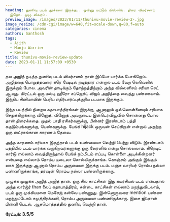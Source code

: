 ```yaml
---
heading: துணிவு படம் தூக்கலா இருக்கு.. ஒன்னு மட்டும் மிஸ்ஸிங். திரை விமர்சனம்
  இதோ. முழு விவரம்.
preview_image: /images/2023/01/11/thunivu-movie-review-2-.jpg
image_resize: /cdn-cgi/image/w=640,fit=scale-down,q=80,f=auto
categories: cinema
authors: Santhosh
tags:
  - Ajith
  - Manju Warrier
  - Review
title: thunivu-movie-review-update
date: 2023-01-11 11:57:09 +0530
---
```



தல அஜித் நடித்த துணிவு படம் விமர்சனம் தான் இப்போ பார்க்க போகிறோம். அஜித்தை பொறுத்தவரை க்ரெ ஷேடில் நடித்தார் என்றால் படம் வேற லெவெலில் இருக்கும் போல. அவரின் தாடிக்கும் தோற்றத்திற்கும் அந்த வில்லனிசம் சரியா செட் ஆவுது. மிரட்டல் ஒரு மல்டி ஹீரோ சப்ஜெக்ட் விஜய் அஜித்தை வைத்து பண்ணலாம். இந்திய சினிமாவின் பெரிய எதிர்பார்ப்புக்குரிய படமாக இருக்கும்.

இந்த படத்தில் நிறைய கதாபாத்திரங்கள் இருக்கு, ஆனாலும் ஒவ்வொன்னையும் சரியாக செதுக்கிருக்காரு வினோத். வினோத் அவருடைய இன்டெர்வியூவில் சொன்னது போல தான் திரைக்கதை. முதல் பாதி ரசிகர்களுக்கு, பின்னர் இரண்டாம் பத்தி ககுடும்பங்களுக்கு, பெண்களுக்கு. பேங்க் hijack ஒருவன் செய்கிறான் என்றால் அதற்கு ஒரு ஸ்ட்ராங்கான காரணம் தேவை.

அந்த காரணம் சரியாக இருந்தால் படம் உண்மையா வெற்றி பெற்று விடும். இரண்டாம் பத்தியில் படம் பார்க்க வருகிறவர்களுக்கு ஒரு லேர்னிங் என்று சொல்லலாம். கிரெடிட் கார்டு எல்லாம் வைத்திருந்தால் பேங்க் நம்மிடம் எப்படி கொள்ளை அடிக்கின்றனர் என்பதை எல்லாம் ரொம்ப டீடைலா சொல்லிருக்காங்க. கொஞ்சம் அங்கும் இங்கும் லாக் இருக்குது ஆனால் ரொம்ப அருமையா இருக்கு படம். மஞ்சு வாரியர் ரொம்ப நல்லா பண்ணிருக்காங்க, தர்ஷன் ரொம்ப நல்லா பண்ணிருக்காரு.

முழுக்க முழுக்க அஜித் அஜித் தான். ஒரு சில காட்சிகள் இது கமர்சியல் படம் என்பதால் அந்த லார்ஜ்ர் than லைப் கதாபாத்திரம், சன்டை காட்சிகள் எல்லாம் மறந்துவிடலாம், படம் ஒரு முக்கியமான மெசேஜ் கன்வே பண்ணுது. இன்னொருவரை mention பண்ண மறந்துட்டோம் சமுத்திரக்கனி, ரொம்ப அருமையா பண்ணிருக்காரு. இசை ஜிப்ரான் பின்னி பெடல். ஆகமொத்தத்தில் துணிவு வெற்றி தான்.

**ரேட்டிங்: 3.5/5**